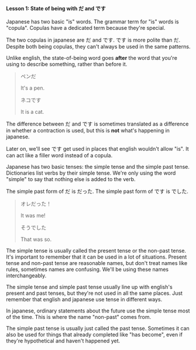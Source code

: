 #### Lesson 1: State of being with だ and です

Japanese has two basic "is" words. The grammar term for "is" words is "copula". Copulas have a dedicated term because they're special.

The two copulas in japanese are だ and です. です is more polite than だ. Despite both being copulas, they can't always be used in the same patterns.

Unlike english, the state-of-being word goes **after** the word that you're using to describe something, rather than before it.

> ペンだ
>
> It's a pen.
>
> ネコです
>
> It is a cat.

The difference between だ and です is sometimes translated as a difference in whether a contraction is used, but this is **not** what's happening in japanese.

Later on, we'll see です get used in places that english wouldn't allow "is". It can act like a filler word instead of a copula.

Japanese has two basic tenses: the simple tense and the simple past tense. Dictionaries list verbs by their simple tense. We're only using the word "simple" to say that nothing else is added to the verb.

The simple past form of だ is だった. The simple past form of です is でした.

> オレだった！
>
> It was me!
>
> そうでした
>
> That was so.

The simple tense is usually called the present tense or the non-past tense. It's important to remember that it can be used in a lot of situations. Present tense and non-past tense are reasonable names, but don't treat names like rules, sometimes names are confusing. We'll be using these names interchangeably.

The simple tense and simple past tense usually line up with english's present and past tenses, but they're not used in all the same places. Just remember that english and japanese use tense in different ways.

In japanese, ordinary statements about the future use the simple tense most of the time. This is where the name "non-past" comes from.

The simple past tense is usually just called the past tense. Sometimes it can also be used for things that already completed like "has become", even if they're hypothetical and haven't happened yet.
